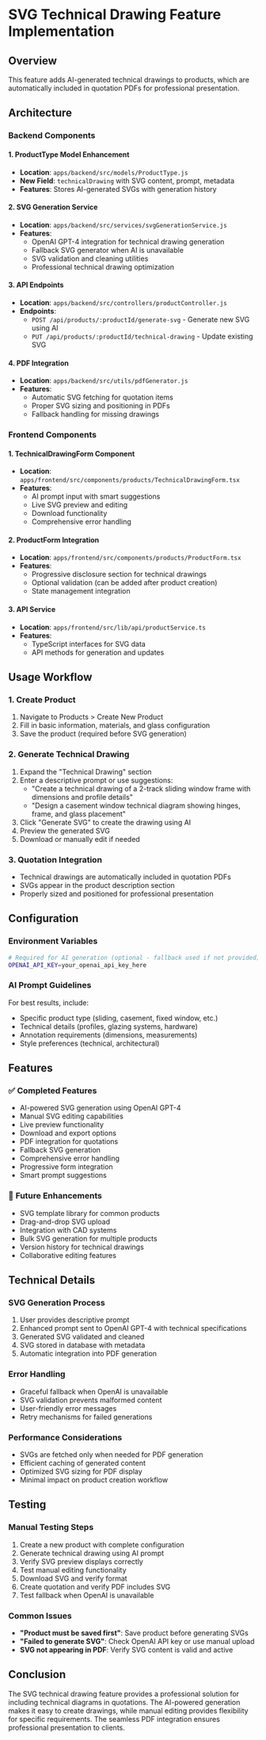 # SVG Technical Drawing Feature Implementation

## Overview
This feature adds AI-generated technical drawings to products, which are automatically included in quotation PDFs for professional presentation.

## Architecture

### Backend Components

#### 1. ProductType Model Enhancement
- **Location**: `apps/backend/src/models/ProductType.js`
- **New Field**: `technicalDrawing` with SVG content, prompt, metadata
- **Features**: Stores AI-generated SVGs with generation history

#### 2. SVG Generation Service
- **Location**: `apps/backend/src/services/svgGenerationService.js`
- **Features**:
  - OpenAI GPT-4 integration for technical drawing generation
  - Fallback SVG generator when AI is unavailable
  - SVG validation and cleaning utilities
  - Professional technical drawing optimization

#### 3. API Endpoints
- **Location**: `apps/backend/src/controllers/productController.js`
- **Endpoints**:
  - `POST /api/products/:productId/generate-svg` - Generate new SVG using AI
  - `PUT /api/products/:productId/technical-drawing` - Update existing SVG

#### 4. PDF Integration
- **Location**: `apps/backend/src/utils/pdfGenerator.js`
- **Features**:
  - Automatic SVG fetching for quotation items
  - Proper SVG sizing and positioning in PDFs
  - Fallback handling for missing drawings

### Frontend Components

#### 1. TechnicalDrawingForm Component
- **Location**: `apps/frontend/src/components/products/TechnicalDrawingForm.tsx`
- **Features**:
  - AI prompt input with smart suggestions
  - Live SVG preview and editing
  - Download functionality
  - Comprehensive error handling

#### 2. ProductForm Integration
- **Location**: `apps/frontend/src/components/products/ProductForm.tsx`
- **Features**:
  - Progressive disclosure section for technical drawings
  - Optional validation (can be added after product creation)
  - State management integration

#### 3. API Service
- **Location**: `apps/frontend/src/lib/api/productService.ts`
- **Features**:
  - TypeScript interfaces for SVG data
  - API methods for generation and updates

## Usage Workflow

### 1. Create Product
1. Navigate to Products > Create New Product
2. Fill in basic information, materials, and glass configuration
3. Save the product (required before SVG generation)

### 2. Generate Technical Drawing
1. Expand the "Technical Drawing" section
2. Enter a descriptive prompt or use suggestions:
   - "Create a technical drawing of a 2-track sliding window frame with dimensions and profile details"
   - "Design a casement window technical diagram showing hinges, frame, and glass placement"
3. Click "Generate SVG" to create the drawing using AI
4. Preview the generated SVG
5. Download or manually edit if needed

### 3. Quotation Integration
- Technical drawings are automatically included in quotation PDFs
- SVGs appear in the product description section
- Properly sized and positioned for professional presentation

## Configuration

### Environment Variables
```bash
# Required for AI generation (optional - fallback used if not provided)
OPENAI_API_KEY=your_openai_api_key_here
```

### AI Prompt Guidelines
For best results, include:
- Specific product type (sliding, casement, fixed window, etc.)
- Technical details (profiles, glazing systems, hardware)
- Annotation requirements (dimensions, measurements)
- Style preferences (technical, architectural)

## Features

### ✅ **Completed Features**
- AI-powered SVG generation using OpenAI GPT-4
- Manual SVG editing capabilities
- Live preview functionality
- Download and export options
- PDF integration for quotations
- Fallback SVG generation
- Comprehensive error handling
- Progressive form integration
- Smart prompt suggestions

### 🎯 **Future Enhancements**
- SVG template library for common products
- Drag-and-drop SVG upload
- Integration with CAD systems
- Bulk SVG generation for multiple products
- Version history for technical drawings
- Collaborative editing features

## Technical Details

### SVG Generation Process
1. User provides descriptive prompt
2. Enhanced prompt sent to OpenAI GPT-4 with technical specifications
3. Generated SVG validated and cleaned
4. SVG stored in database with metadata
5. Automatic integration into PDF generation

### Error Handling
- Graceful fallback when OpenAI is unavailable
- SVG validation prevents malformed content
- User-friendly error messages
- Retry mechanisms for failed generations

### Performance Considerations
- SVGs are fetched only when needed for PDF generation
- Efficient caching of generated content
- Optimized SVG sizing for PDF display
- Minimal impact on product creation workflow

## Testing

### Manual Testing Steps
1. Create a new product with complete configuration
2. Generate technical drawing using AI prompt
3. Verify SVG preview displays correctly
4. Test manual editing functionality
5. Download SVG and verify format
6. Create quotation and verify PDF includes SVG
7. Test fallback when OpenAI is unavailable

### Common Issues
- **"Product must be saved first"**: Save product before generating SVGs
- **"Failed to generate SVG"**: Check OpenAI API key or use manual upload
- **SVG not appearing in PDF**: Verify SVG content is valid and active

## Conclusion

The SVG technical drawing feature provides a professional solution for including technical diagrams in quotations. The AI-powered generation makes it easy to create drawings, while manual editing provides flexibility for specific requirements. The seamless PDF integration ensures professional presentation to clients. 